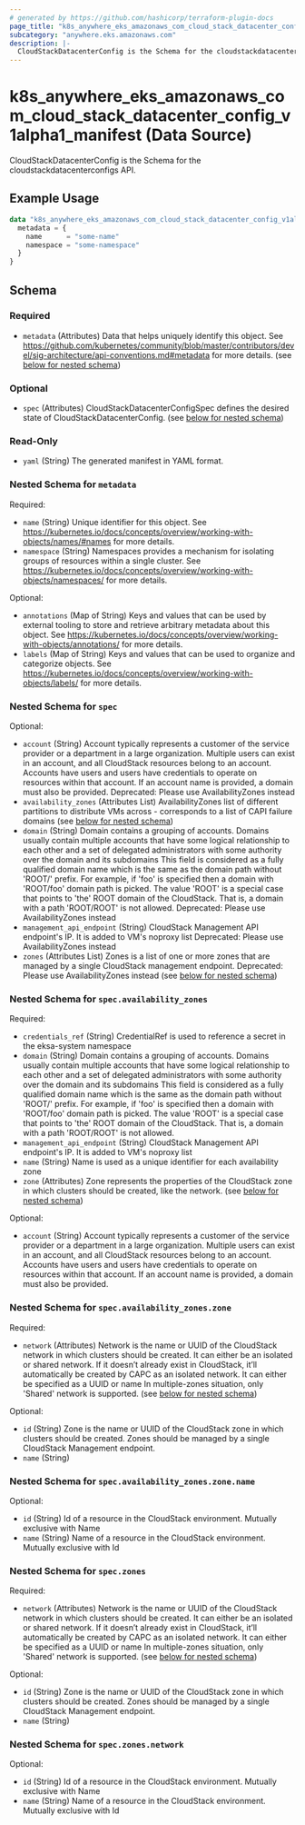 ```yaml
---
# generated by https://github.com/hashicorp/terraform-plugin-docs
page_title: "k8s_anywhere_eks_amazonaws_com_cloud_stack_datacenter_config_v1alpha1_manifest Data Source - terraform-provider-k8s"
subcategory: "anywhere.eks.amazonaws.com"
description: |-
  CloudStackDatacenterConfig is the Schema for the cloudstackdatacenterconfigs API.
---
```


# k8s_anywhere_eks_amazonaws_com_cloud_stack_datacenter_config_v1alpha1_manifest (Data Source)

CloudStackDatacenterConfig is the Schema for the cloudstackdatacenterconfigs API.

## Example Usage

```terraform
data "k8s_anywhere_eks_amazonaws_com_cloud_stack_datacenter_config_v1alpha1_manifest" "example" {
  metadata = {
    name      = "some-name"
    namespace = "some-namespace"
  }
}
```

<!-- schema generated by tfplugindocs -->
## Schema

### Required

- `metadata` (Attributes) Data that helps uniquely identify this object. See https://github.com/kubernetes/community/blob/master/contributors/devel/sig-architecture/api-conventions.md#metadata for more details. (see [below for nested schema](#nestedatt--metadata))

### Optional

- `spec` (Attributes) CloudStackDatacenterConfigSpec defines the desired state of CloudStackDatacenterConfig. (see [below for nested schema](#nestedatt--spec))

### Read-Only

- `yaml` (String) The generated manifest in YAML format.

<a id="nestedatt--metadata"></a>
### Nested Schema for `metadata`

Required:

- `name` (String) Unique identifier for this object. See https://kubernetes.io/docs/concepts/overview/working-with-objects/names/#names for more details.
- `namespace` (String) Namespaces provides a mechanism for isolating groups of resources within a single cluster. See https://kubernetes.io/docs/concepts/overview/working-with-objects/namespaces/ for more details.

Optional:

- `annotations` (Map of String) Keys and values that can be used by external tooling to store and retrieve arbitrary metadata about this object. See https://kubernetes.io/docs/concepts/overview/working-with-objects/annotations/ for more details.
- `labels` (Map of String) Keys and values that can be used to organize and categorize objects. See https://kubernetes.io/docs/concepts/overview/working-with-objects/labels/ for more details.


<a id="nestedatt--spec"></a>
### Nested Schema for `spec`

Optional:

- `account` (String) Account typically represents a customer of the service provider or a department in a large organization. Multiple users can exist in an account, and all CloudStack resources belong to an account. Accounts have users and users have credentials to operate on resources within that account. If an account name is provided, a domain must also be provided. Deprecated: Please use AvailabilityZones instead
- `availability_zones` (Attributes List) AvailabilityZones list of different partitions to distribute VMs across - corresponds to a list of CAPI failure domains (see [below for nested schema](#nestedatt--spec--availability_zones))
- `domain` (String) Domain contains a grouping of accounts. Domains usually contain multiple accounts that have some logical relationship to each other and a set of delegated administrators with some authority over the domain and its subdomains This field is considered as a fully qualified domain name which is the same as the domain path without 'ROOT/' prefix. For example, if 'foo' is specified then a domain with 'ROOT/foo' domain path is picked. The value 'ROOT' is a special case that points to 'the' ROOT domain of the CloudStack. That is, a domain with a path 'ROOT/ROOT' is not allowed. Deprecated: Please use AvailabilityZones instead
- `management_api_endpoint` (String) CloudStack Management API endpoint's IP. It is added to VM's noproxy list Deprecated: Please use AvailabilityZones instead
- `zones` (Attributes List) Zones is a list of one or more zones that are managed by a single CloudStack management endpoint. Deprecated: Please use AvailabilityZones instead (see [below for nested schema](#nestedatt--spec--zones))

<a id="nestedatt--spec--availability_zones"></a>
### Nested Schema for `spec.availability_zones`

Required:

- `credentials_ref` (String) CredentialRef is used to reference a secret in the eksa-system namespace
- `domain` (String) Domain contains a grouping of accounts. Domains usually contain multiple accounts that have some logical relationship to each other and a set of delegated administrators with some authority over the domain and its subdomains This field is considered as a fully qualified domain name which is the same as the domain path without 'ROOT/' prefix. For example, if 'foo' is specified then a domain with 'ROOT/foo' domain path is picked. The value 'ROOT' is a special case that points to 'the' ROOT domain of the CloudStack. That is, a domain with a path 'ROOT/ROOT' is not allowed.
- `management_api_endpoint` (String) CloudStack Management API endpoint's IP. It is added to VM's noproxy list
- `name` (String) Name is used as a unique identifier for each availability zone
- `zone` (Attributes) Zone represents the properties of the CloudStack zone in which clusters should be created, like the network. (see [below for nested schema](#nestedatt--spec--availability_zones--zone))

Optional:

- `account` (String) Account typically represents a customer of the service provider or a department in a large organization. Multiple users can exist in an account, and all CloudStack resources belong to an account. Accounts have users and users have credentials to operate on resources within that account. If an account name is provided, a domain must also be provided.

<a id="nestedatt--spec--availability_zones--zone"></a>
### Nested Schema for `spec.availability_zones.zone`

Required:

- `network` (Attributes) Network is the name or UUID of the CloudStack network in which clusters should be created. It can either be an isolated or shared network. If it doesn’t already exist in CloudStack, it’ll automatically be created by CAPC as an isolated network. It can either be specified as a UUID or name In multiple-zones situation, only 'Shared' network is supported. (see [below for nested schema](#nestedatt--spec--availability_zones--zone--network))

Optional:

- `id` (String) Zone is the name or UUID of the CloudStack zone in which clusters should be created. Zones should be managed by a single CloudStack Management endpoint.
- `name` (String)

<a id="nestedatt--spec--availability_zones--zone--network"></a>
### Nested Schema for `spec.availability_zones.zone.name`

Optional:

- `id` (String) Id of a resource in the CloudStack environment. Mutually exclusive with Name
- `name` (String) Name of a resource in the CloudStack environment. Mutually exclusive with Id




<a id="nestedatt--spec--zones"></a>
### Nested Schema for `spec.zones`

Required:

- `network` (Attributes) Network is the name or UUID of the CloudStack network in which clusters should be created. It can either be an isolated or shared network. If it doesn’t already exist in CloudStack, it’ll automatically be created by CAPC as an isolated network. It can either be specified as a UUID or name In multiple-zones situation, only 'Shared' network is supported. (see [below for nested schema](#nestedatt--spec--zones--network))

Optional:

- `id` (String) Zone is the name or UUID of the CloudStack zone in which clusters should be created. Zones should be managed by a single CloudStack Management endpoint.
- `name` (String)

<a id="nestedatt--spec--zones--network"></a>
### Nested Schema for `spec.zones.network`

Optional:

- `id` (String) Id of a resource in the CloudStack environment. Mutually exclusive with Name
- `name` (String) Name of a resource in the CloudStack environment. Mutually exclusive with Id
